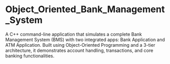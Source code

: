# Object_Oriented_Bank_Management_System
A C++ command-line application that simulates a complete Bank Management System (BMS) with two integrated apps: Bank Application and ATM Application. Built using Object-Oriented Programming and a 3-tier architecture, it demonstrates account handling, transactions, and core banking functionalities.
